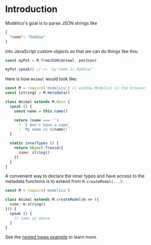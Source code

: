 # Introduction

Modélico's goal is to parse JSON strings like

```JSON
{
  "name": "Robbie"
}
```

into JavaScript custom objects so that we can do things like this:

```js
const myPet = M.fromJSON(Animal, petJson)

myPet.speak() // => 'my name is Robbie!'
```

Here is how `Animal` would look like:

```js
const M = require('modelico') // window.Modelico in the browser
const {string} = M.metadata()

class Animal extends M.Base {
  speak () {
    const name = this.name()

    return (name === '')
      ? `I don't have a name`
      : `My name is ${name}!`
  }

  static innerTypes () {
    return Object.freeze({
      name: string()
    })
  }
}
```

A convenient way to declare the inner types and have access to the metadata
functions is to extend from `M.createModel(...)`:

```js
const M = require('modelico')

class Animal extends M.createModel(m => ({
  name: m.string()
})) {
  speak () {
    // same as above
  }
}
```

See the [nested types example](/docs/introduction/nested_types_example.md) to learn more.
